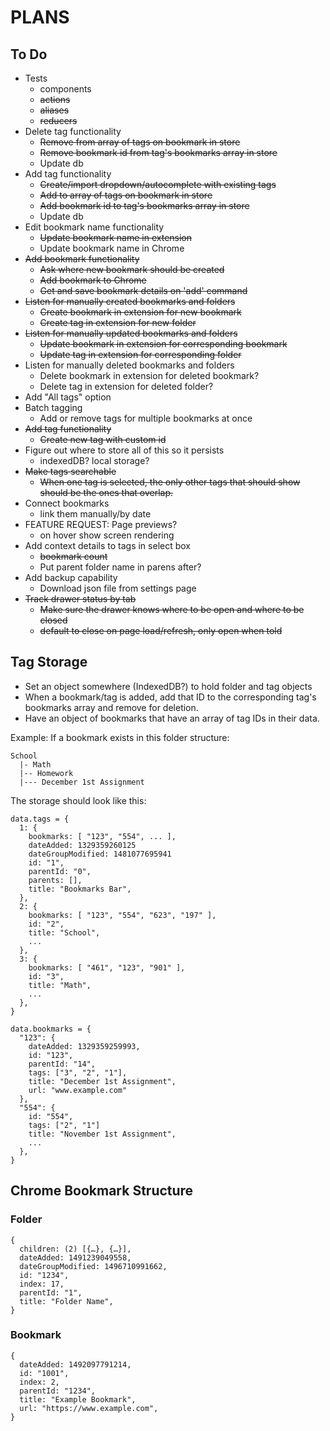 # PLANS

## To Do
* Tests
  * components
  * ~~actions~~
  * ~~aliases~~
  * ~~reducers~~
* Delete tag functionality
  * ~~Remove from array of tags on bookmark in store~~
  * ~~Remove bookmark id from tag's bookmarks array in store~~
  * Update db
* Add tag functionality
  * ~~Create/import dropdown/autocomplete with existing tags~~
  * ~~Add to array of tags on bookmark in store~~
  * ~~Add bookmark id to tag's bookmarks array in store~~
  * Update db
* Edit bookmark name functionality
  * ~~Update bookmark name in extension~~
  * Update bookmark name in Chrome
* ~~Add bookmark functionality~~
  * ~~Ask where new bookmark should be created~~
  * ~~Add bookmark to Chrome~~
  * ~~Get and save bookmark details on 'add' command~~
* ~~Listen for manually created bookmarks and folders~~
  * ~~Create bookmark in extension for new bookmark~~
  * ~~Create tag in extension for new folder~~
* ~~Listen for manually updated bookmarks and folders~~
  * ~~Update bookmark in extension for corresponding bookmark~~
  * ~~Update tag in extension for corresponding folder~~
* Listen for manually deleted bookmarks and folders
  * Delete bookmark in extension for deleted bookmark?
  * Delete tag in extension for deleted folder?
* Add "All tags" option
* Batch tagging
  * Add or remove tags for multiple bookmarks at once
* ~~Add tag functionality~~
  * ~~Create new tag with custom id~~
* Figure out where to store all of this so it persists
  * indexedDB? local storage?
* ~~Make tags searchable~~
  * ~~When one tag is selected, the only other tags that should show should be the ones that overlap.~~
* Connect bookmarks
  * link them manually/by date
* FEATURE REQUEST: Page previews?
  * on hover show screen rendering
* Add context details to tags in select box
  * ~~bookmark count~~
  * Put parent folder name in parens after?
* Add backup capability
  * Download json file from settings page
* ~~Track drawer status by tab~~
  * ~~Make sure the drawer knows where to be open and where to be closed~~
  * ~~default to close on page load/refresh, only open when told~~


## Tag Storage
- Set an object somewhere (IndexedDB?) to hold folder and tag objects
- When a bookmark/tag is added, add that ID to the corresponding tag's bookmarks array and remove for deletion.
- Have an object of bookmarks that have an array of tag IDs in their data.

Example:
If a bookmark exists in this folder structure:

```
School
  |- Math
  |-- Homework
  |--- December 1st Assignment
```

The storage should look like this:
```
data.tags = {
  1: {
    bookmarks: [ "123", "554", ... ],
    dateAdded: 1329359260125
    dateGroupModified: 1481077695941
    id: "1",
    parentId: "0",
    parents: [],
    title: "Bookmarks Bar",
  },
  2: {
    bookmarks: [ "123", "554", "623", "197" ],
    id: "2",
    title: "School",
    ...
  },
  3: {
    bookmarks: [ "461", "123", "901" ],
    id: "3",
    title: "Math",
    ...
  },
}
```
```
data.bookmarks = {
  "123": {
    dateAdded: 1329359259993,
    id: "123",
    parentId: "14",
    tags: ["3", "2", "1"],
    title: "December 1st Assignment",
    url: "www.example.com"
  },
  "554": {
    id: "554",
    tags: ["2", "1"]
    title: "November 1st Assignment",
    ...
  },
}
```



## Chrome Bookmark Structure
### Folder
```
{
  children: (2) [{…}, {…}],
  dateAdded: 1491239049558,
  dateGroupModified: 1496710991662,
  id: "1234",
  index: 17,
  parentId: "1",
  title: "Folder Name",
}
```
### Bookmark
```
{
  dateAdded: 1492097791214,
  id: "1001",
  index: 2,
  parentId: "1234",
  title: "Example Bookmark",
  url: "https://www.example.com",
}
```